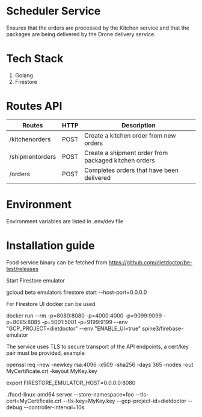 # Scheduler Service
Ensures that the orders are processed by the Kitchen service and that the packages are being delivered by the Drone delivery service.
 
# Tech Stack
1. Golang
2. Firestore

# Routes API
|Routes         |HTTP|Description                                         | 
|---------------|----|----------------------------------------------------|
|/kitchenorders |POST|Create a kitchen order from new orders              | 
|/shipmentorders|POST|Create a shipment order from packaged kitchen orders|
|/orders        |POST|Completes orders that have been delivered           |

# Environment
Environment variables are listed in .env/dev file

# Installation guide
Food service binary can be fetched from https://github.com/dietdoctor/be-test/releases

Start Firestore emulator 

gcloud beta emulators firestore start --host-port=0.0.0.0

For Firestore UI docker can be used 

docker run   --rm   -p=8080:8080   -p=4000:4000   -p=9099:9099   -p=8085:8085   -p=5001:5001   -p=9199:9199   --env "GCP_PROJECT=dietdoctor"   --env "ENABLE_UI=true"   spine3/firebase-emulator

The service uses TLS to secure transport of the API endpoints, a cert/key pair must be provided, example

openssl req -new -newkey rsa:4096 -x509 -sha256 -days 365 -nodes -out MyCertificate.crt -keyout MyKey.key

export FIRESTORE_EMULATOR_HOST=0.0.0.0:8080

./food-linux-amd64 server --store-namespace=foo --tls-cert=MyCertificate.crt --tls-key=MyKey.key --gcp-project-id=dietdoctor --debug --controller-interval=10s


